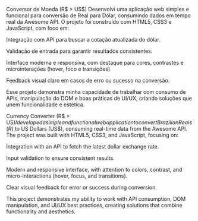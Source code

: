 Conversor de Moeda (R$ > US$)
Desenvolvi uma aplicação web simples e funcional para conversão de Real para Dólar, consumindo dados em tempo real da Awesome API. O projeto foi construído com HTML5, CSS3 e JavaScript, com foco em:

Integração com API para buscar a cotação atualizada do dólar.

Validação de entrada para garantir resultados consistentes.

Interface moderna e responsiva, com destaque para cores, contrastes e microinterações (hover, foco e transições).

Feedback visual claro em casos de erro ou sucesso na conversão.

Esse projeto demonstra minha capacidade de trabalhar com consumo de APIs, manipulação do DOM e boas práticas de UI/UX, criando soluções que unem funcionalidade e estética.




Currency Converter (R$ > US$)
I developed a simple and functional web application to convert Brazilian Reais (R$) to US Dollars (US$), consuming real-time data from the Awesome API. The project was built with HTML5, CSS3, and JavaScript, focusing on:

Integration with an API to fetch the latest dollar exchange rate.

Input validation to ensure consistent results.

Modern and responsive interface, with attention to colors, contrast, and micro-interactions (hover, focus, and transitions).

Clear visual feedback for error or success during conversion.

This project demonstrates my ability to work with API consumption, DOM manipulation, and UI/UX best practices, creating solutions that combine functionality and aesthetics.

